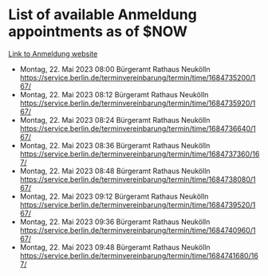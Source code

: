 # List of available Anmeldung appointments as of $NOW
[Link to Anmeldung website](https://service.berlin.de/terminvereinbarung/termin/tag.php?termin=1&anliegen[]=120686&dienstleisterlist=122210,122217,327316,122219,327312,122227,327314,122231,327346,122243,327348,122254,122252,329742,122260,329745,122262,329748,122271,327278,122273,327274,122277,327276,330436,122280,327294,122282,327290,122284,327292,122291,327270,122285,327266,122286,327264,122296,327268,150230,329760,122297,327286,122294,327284,122312,329763,122314,329775,122304,327330,122311,327334,122309,327332,317869,122281,327352,122279,329772,122283,122276,327324,122274,327326,122267,329766,122246,327318,122251,327320,122257,327322,122208,327298,122226,327300&herkunft=http%3A%2F%2Fservice.berlin.de%2Fdienstleistung%2F120686%2F)
- Montag, 22. Mai 2023 08:00 Bürgeramt Rathaus Neukölln https://service.berlin.de/terminvereinbarung/termin/time/1684735200/167/
- Montag, 22. Mai 2023 08:12 Bürgeramt Rathaus Neukölln https://service.berlin.de/terminvereinbarung/termin/time/1684735920/167/
- Montag, 22. Mai 2023 08:24 Bürgeramt Rathaus Neukölln https://service.berlin.de/terminvereinbarung/termin/time/1684736640/167/
- Montag, 22. Mai 2023 08:36 Bürgeramt Rathaus Neukölln https://service.berlin.de/terminvereinbarung/termin/time/1684737360/167/
- Montag, 22. Mai 2023 08:48 Bürgeramt Rathaus Neukölln https://service.berlin.de/terminvereinbarung/termin/time/1684738080/167/
- Montag, 22. Mai 2023 09:12 Bürgeramt Rathaus Neukölln https://service.berlin.de/terminvereinbarung/termin/time/1684739520/167/
- Montag, 22. Mai 2023 09:36 Bürgeramt Rathaus Neukölln https://service.berlin.de/terminvereinbarung/termin/time/1684740960/167/
- Montag, 22. Mai 2023 09:48 Bürgeramt Rathaus Neukölln https://service.berlin.de/terminvereinbarung/termin/time/1684741680/167/

